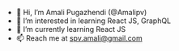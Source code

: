 - 👋 Hi, I’m Amali Pugazhendi (@Amalipv)
- 👀 I’m interested in learning React JS, GraphQL
- 🌱 I’m currently learning React JS
- 📫 Reach me at spv.amali@gmail.com

<!---
Amalipv/Amalipv is a ✨ special ✨ repository because its `README.md` (this file) appears on your GitHub profile.
You can click the Preview link to take a look at your changes.
--->

